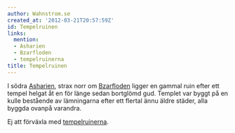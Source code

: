 ```yaml
---
author: Wahnstrom.se
created_at: '2012-03-21T20:57:59Z'
id: Tempelruinen
links:
  mention:
  - Asharien
  - Bzarfloden
  - tempelruinerna
title: Tempelruinen
---
```


I södra [Asharien], strax norr om [Bzarfloden] ligger en gammal ruin efter ett tempel helgat åt en
för länge sedan bortglömd gud. Templet var byggt på en kulle bestående av lämningarna efter ett
flertal ännu äldre städer, alla byggda ovanpå varandra.

Ej att förväxla med [tempelruinerna].

  [Asharien]: Asharien
  [Bzarfloden]: Bzarfloden
  [tempelruinerna]: tempelruinerna